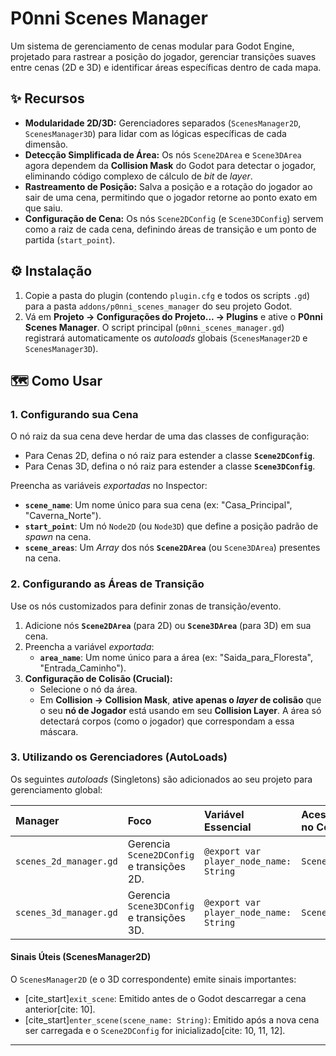 # P0nni Scenes Manager

Um sistema de gerenciamento de cenas modular para Godot Engine, projetado para rastrear a posição do jogador, gerenciar transições suaves entre cenas (2D e 3D) e identificar áreas específicas dentro de cada mapa.

## ✨ Recursos

* **Modularidade 2D/3D:** Gerenciadores separados (`ScenesManager2D`, `ScenesManager3D`) para lidar com as lógicas específicas de cada dimensão.
* **Detecção Simplificada de Área:** Os nós `Scene2DArea` e `Scene3DArea` agora dependem da **Collision Mask** do Godot para detectar o jogador, eliminando código complexo de cálculo de *bit* de *layer*.
* **Rastreamento de Posição:** Salva a posição e a rotação do jogador ao sair de uma cena, permitindo que o jogador retorne ao ponto exato em que saiu.
* **Configuração de Cena:** Os nós `Scene2DConfig` (e `Scene3DConfig`) servem como a raiz de cada cena, definindo áreas de transição e um ponto de partida (`start_point`).

## ⚙️ Instalação

1.  Copie a pasta do plugin (contendo `plugin.cfg` e todos os scripts `.gd`) para a pasta `addons/p0nni_scenes_manager` do seu projeto Godot.
2.  Vá em **Projeto -> Configurações do Projeto... -> Plugins** e ative o **P0nni Scenes Manager**. O script principal (`p0nni_scenes_manager.gd`) registrará automaticamente os *autoloads* globais (`ScenesManager2D` e `ScenesManager3D`).

## 🗺️ Como Usar

### 1. Configurando sua Cena

O nó raiz da sua cena deve herdar de uma das classes de configuração:
* Para Cenas 2D, defina o nó raiz para estender a classe **`Scene2DConfig`**.
* Para Cenas 3D, defina o nó raiz para estender a classe **`Scene3DConfig`**.

Preencha as variáveis *exportadas* no Inspector:
* **`scene_name`**: Um nome único para sua cena (ex: "Casa_Principal", "Caverna_Norte").
* **`start_point`**: Um nó `Node2D` (ou `Node3D`) que define a posição padrão de *spawn* na cena.
* **`scene_areas`**: Um *Array* dos nós **`Scene2DArea`** (ou `Scene3DArea`) presentes na cena.

### 2. Configurando as Áreas de Transição

Use os nós customizados para definir zonas de transição/evento.

1.  Adicione nós **`Scene2DArea`** (para 2D) ou **`Scene3DArea`** (para 3D) em sua cena.
2.  Preencha a variável *exportada*:
    * **`area_name`**: Um nome único para a área (ex: "Saida_para_Floresta", "Entrada_Caminho").
3.  **Configuração de Colisão (Crucial):**
    * Selecione o nó da área.
    * Em **Collision -> Collision Mask**, **ative apenas o *layer* de colisão** que o seu **nó de Jogador** está usando em seu **Collision Layer**. A área só detectará corpos (como o jogador) que correspondam a essa máscara.

### 3. Utilizando os Gerenciadores (AutoLoads)

Os seguintes *autoloads* (Singletons) são adicionados ao seu projeto para gerenciamento global:

| Manager | Foco | Variável Essencial | Acesso Global no Código |
| :--- | :--- | :--- | :--- |
| `scenes_2d_manager.gd` | Gerencia `Scene2DConfig` e transições 2D. | `@export var player_node_name: String`| `ScenesManager2D` |
| `scenes_3d_manager.gd` | Gerencia `Scene3DConfig` e transições 3D. | `@export var player_node_name: String` | `ScenesManager3D` |

#### Sinais Úteis (ScenesManager2D)

O `ScenesManager2D` (e o 3D correspondente) emite sinais importantes:
* [cite_start]`exit_scene`: Emitido antes de o Godot descarregar a cena anterior[cite: 10].
* [cite_start]`enter_scene(scene_name: String)`: Emitido após a nova cena ser carregada e o `Scene2DConfig` for inicializado[cite: 10, 11, 12].

---
